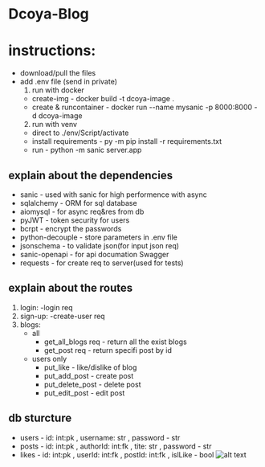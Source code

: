 # Dcoya-Blog

# instructions: #
 * download/pull the files
 * add .env file (send in private)
   1) run with docker
     * create-img - docker build -t dcoya-image .
     * create & runcontainer - docker run --name mysanic -p 8000:8000 -d dcoya-image
   2) run with venv 
     * direct to ./env/Script/activate 
     * install requirements - py -m pip install -r requirements.txt 
     * run - python -m sanic server.app 
  
 ## explain about the dependencies ##
 - sanic - used with sanic for high performence with async
 - sqlalchemy - ORM for sql database 
 - aiomysql - for async req&res from db
 - pyJWT - token security for users
 - bcrpt - encrypt the passwords
 - python-decouple - store parameters in .env file
 - jsonschema - to validate json(for input json req)
 - sanic-openapi - for api documation Swagger 
 - requests - for create req to server(used for tests)
 
 ## explain about the routes ##
  1. login:
      -login req
  2. sign-up:
    -create-user req
  3. blogs:
      * all
        - get_all_blogs req - return all the exist blogs
        - get_post req - return specifi post by id 
      * users only
        - put_like - like/dislike of blog
        - put_add_post - create post
        - put_delete_post - delete post
        - put_edit_post - edit post 
 
 ## db sturcture ##
 * users - id: int:pk , username: str , password - str
 * posts - id: int:pk , authorId: int:fk , tite: str , password - str
 * likes - id: int:pk , userId: int:fk , postId: int:fk , islLike - bool
![alt text](/diagram.png)
    
    

      
 
 
 
 

 
